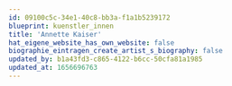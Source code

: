 ```yaml
---
id: 09100c5c-34e1-40c8-bb3a-f1a1b5239172
blueprint: kuenstler_innen
title: 'Annette Kaiser'
hat_eigene_website_has_own_website: false
biographie_eintragen_create_artist_s_biography: false
updated_by: b1a43fd3-c865-4122-b6cc-50cfa81a1985
updated_at: 1656696763
---
```


